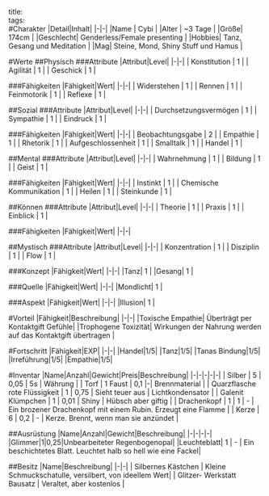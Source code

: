 title:   
tags:   
#Charakter
|Detail|Inhalt|
|-|-|
|Name | Cybi |
|Alter | ~3 Tage |
|Größe| 174cm |
|Geschlecht| Genderless/Female presenting |
|Hobbies| Tanz, Gesang und Meditation |
|Mag| Steine, Mond, Shiny Stuff und Hamus |

#Werte
##Physisch
###Attribute
|Attribut|Level|
|-|-|
| Konstitution | 1 |
| Agilität | 1 |
| Geschick | 1 |

###Fähigkeiten
|Fähigkeit|Wert|
|-|-|
| Widerstehen | 1 |
| Rennen | 1 |
| Feinmotorik | 1 |
| Reflexe | 1 |


##Sozial
###Attribute 
|Attribut|Level|
|-|-|
| Durchsetzungsvermögen | 1 |
| Sympathie | 1 |
| Eindruck | 1 |


###Fähigkeiten
|Fähigkeit|Wert|
|-|-|
| Beobachtungsgabe | 2 |
| Empathie | 1 |
| Rhetorik | 1 |
| Aufgeschlossenheit | 1 |
| Smalltalk | 1 |
| Handel | 1 |


##Mental
###Attribute 
|Attribut|Level|
|-|-|
| Wahrnehmung | 1 |
| Bildung | 1 |
| Geist | 1 |


###Fähigkeiten
|Fähigkeit|Wert|
|-|-|
| Instinkt | 1 |
| Chemische Kommunikation | 1 |
| Heilen | 1 |
| Steinkunde | 1 |


##Können
###Attribute 
|Attribut|Level|
|-|-|
| Theorie | 1 |
| Praxis | 1 |
| Einblick | 1 |


###Fähigkeiten
|Fähigkeit|Wert|
|-|-|

##Mystisch
###Attribute 
|Attribut|Level|
|-|-|
| Konzentration | 1 |
| Disziplin | 1 |
| Flow | 1 |

###Konzept
|Fähigkeit|Wert|
|-|-|
|Tanz| 1 |
|Gesang| 1 |

###Quelle
|Fähigkeit|Wert|
|-|-|
|Mondlicht| 1 |

###Aspekt
|Fähigkeit|Wert|
|-|-|
|Illusion| 1 |

#Vorteil
|Fähigkeit|Beschreibung|
|-|-|
|Toxische Empathie| Überträgt per Kontaktgift Gefühle|
|Trophogene Toxizität| Wirkungen der Nahrung werden auf das Kontaktgift übertragen |

#Fortschritt
|Fähigkeit|EXP|
|-|-|
|Handel|1/5|
|Tanz|1/5|
|Tanas Bindung|1/5|
|Irreführung|1/5|
|Empathie|1/5|

#Inventar
|Name|Anzahl|Gewicht|Preis|Beschreibung|
|-|-|-|-|-|
| Silber | 5 | 0,05 | 5s | Währung |
| Torf | 1 Faust | 0,1 |-| Brennmaterial |
| Quarzflasche rote Flüssigkeit | 1 | 0,75 | Sieht teuer aus | Lichtkondensator |
| Galenit Klümpchen | 1 | 0,01 | Shiny | Hübsch aber giftig |
| Drachenkopf | 1 | 1 | - | Ein brozener Drachenkopf mit einem Rubin. Erzeugt eine Flamme |
| Kerze | 6 | 0,2 | - | Kerze. Brennt, wenn man sie anzündet |

##Ausrüstung
|Name|Anzahl|Gewicht|Beschreibung|
|-|-|-|-|
|Glimmer|1|0,25|Unbearbeiteter Regenbogenopal|
|Leuchteblatt| 1 | - | Ein beschichtetes Blatt. Leuchtet halb so hell wie eine Fackel|

##Besitz
|Name|Beschreibung|
|-|-|
| Silbernes Kästchen | Kleine Schmuckschatulle, versilbert, von ideellem Wert|
| Glitzer- Werkstatt Bausatz | Veraltet, aber kostenlos |